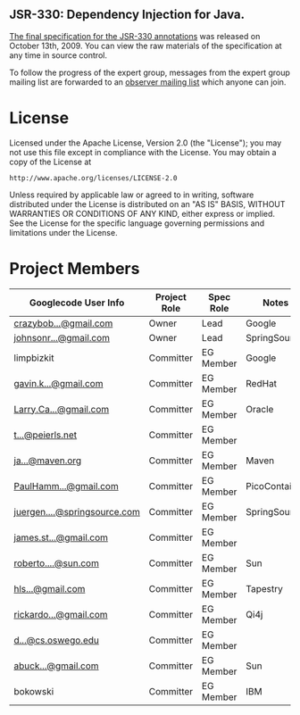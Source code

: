 JSR-330: Dependency Injection for Java.
------

[The final specification for the JSR-330 annotations][spec] was released on
October 13th, 2009. You can view the raw materials of the specification
at any time in source control.

To follow the progress of the expert group, messages from the expert group
mailing list are forwarded to an [observer mailing list] which anyone can
join.

# License

Licensed under the Apache License, Version 2.0 (the "License");
you may not use this file except in compliance with the License.
You may obtain a copy of the License at

    http://www.apache.org/licenses/LICENSE-2.0

Unless required by applicable law or agreed to in writing, software
distributed under the License is distributed on an "AS IS" BASIS,
WITHOUT WARRANTIES OR CONDITIONS OF ANY KIND, either express or implied.
See the License for the specific language governing permissions and
limitations under the License.

# Project Members

| Googlecode User Info         | Project Role | Spec Role | Notes           | 
| ---------------------------- | ------------ | --------- | --------------- |
| crazybob...@gmail.com        | Owner        | Lead      | Google          |
| johnsonr...@gmail.com        | Owner        | Lead      | SpringSource    |
| limpbizkit                   | Committer    | EG Member | Google          |
| gavin.k...@gmail.com         | Committer    | EG Member | RedHat          |
| Larry.Ca...@gmail.com        | Committer    | EG Member | Oracle          |
| t...@peierls.net             | Committer    | EG Member |                 |
| ja...@maven.org              | Committer    | EG Member | Maven           |
| PaulHamm...@gmail.com        | Committer    | EG Member | PicoContainer   |
| juergen....@springsource.com | Committer    | EG Member | SpringSource    |
| james.st...@gmail.com        | Committer    | EG Member |                 |
| roberto....@sun.com          | Committer    | EG Member | Sun             |
| hls...@gmail.com             | Committer    | EG Member | Tapestry        |
| rickardo...@gmail.com        | Committer    | EG Member | Qi4j            |
| d...@cs.oswego.edu           | Committer    | EG Member |                 |
| abuck...@gmail.com           | Committer    | EG Member | Sun             |
| bokowski                     | Committer    | EG Member | IBM             |

[spec]: http://atinject.googlecode.com/svn/trunk/javadoc/javax/inject/package-summary.html
[observer mailing list]: http://groups.google.com/group/atinject-observer
